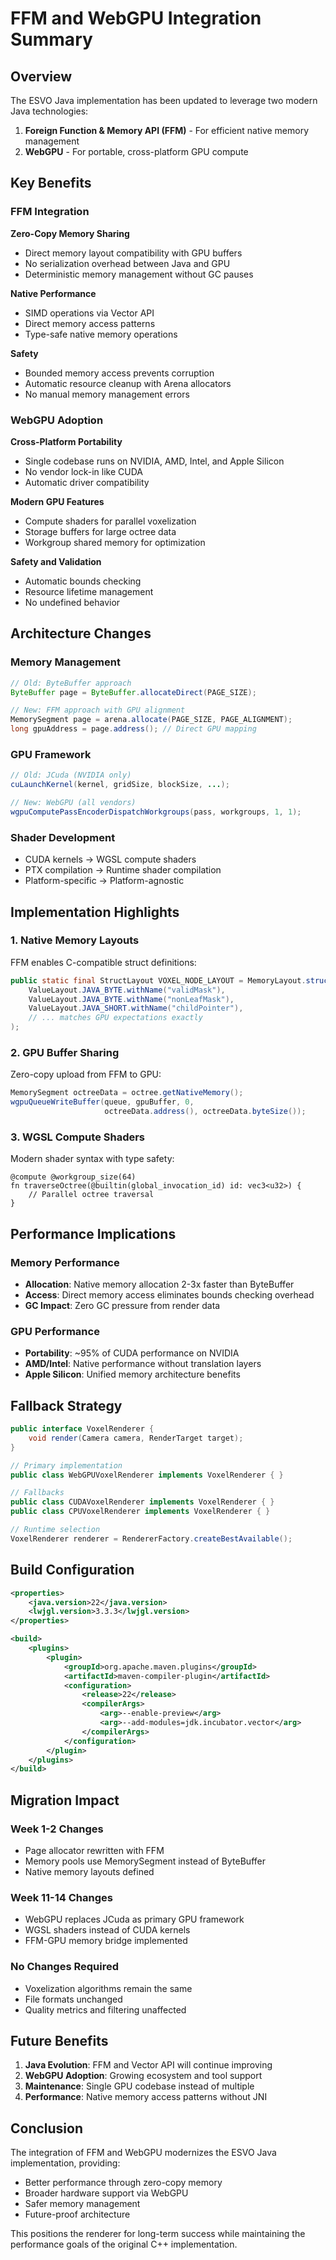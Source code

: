 # FFM and WebGPU Integration Summary

## Overview

The ESVO Java implementation has been updated to leverage two modern Java technologies:
1. **Foreign Function & Memory API (FFM)** - For efficient native memory management
2. **WebGPU** - For portable, cross-platform GPU compute

## Key Benefits

### FFM Integration

**Zero-Copy Memory Sharing**
- Direct memory layout compatibility with GPU buffers
- No serialization overhead between Java and GPU
- Deterministic memory management without GC pauses

**Native Performance**
- SIMD operations via Vector API
- Direct memory access patterns
- Type-safe native memory operations

**Safety**
- Bounded memory access prevents corruption
- Automatic resource cleanup with Arena allocators
- No manual memory management errors

### WebGPU Adoption

**Cross-Platform Portability**
- Single codebase runs on NVIDIA, AMD, Intel, and Apple Silicon
- No vendor lock-in like CUDA
- Automatic driver compatibility

**Modern GPU Features**
- Compute shaders for parallel voxelization
- Storage buffers for large octree data
- Workgroup shared memory for optimization

**Safety and Validation**
- Automatic bounds checking
- Resource lifetime management
- No undefined behavior

## Architecture Changes

### Memory Management

```java
// Old: ByteBuffer approach
ByteBuffer page = ByteBuffer.allocateDirect(PAGE_SIZE);

// New: FFM approach with GPU alignment
MemorySegment page = arena.allocate(PAGE_SIZE, PAGE_ALIGNMENT);
long gpuAddress = page.address(); // Direct GPU mapping
```

### GPU Framework

```java
// Old: JCuda (NVIDIA only)
cuLaunchKernel(kernel, gridSize, blockSize, ...);

// New: WebGPU (all vendors)
wgpuComputePassEncoderDispatchWorkgroups(pass, workgroups, 1, 1);
```

### Shader Development

- CUDA kernels → WGSL compute shaders
- PTX compilation → Runtime shader compilation
- Platform-specific → Platform-agnostic

## Implementation Highlights

### 1. Native Memory Layouts

FFM enables C-compatible struct definitions:
```java
public static final StructLayout VOXEL_NODE_LAYOUT = MemoryLayout.structLayout(
    ValueLayout.JAVA_BYTE.withName("validMask"),
    ValueLayout.JAVA_BYTE.withName("nonLeafMask"),
    ValueLayout.JAVA_SHORT.withName("childPointer"),
    // ... matches GPU expectations exactly
);
```

### 2. GPU Buffer Sharing

Zero-copy upload from FFM to GPU:
```java
MemorySegment octreeData = octree.getNativeMemory();
wgpuQueueWriteBuffer(queue, gpuBuffer, 0, 
                     octreeData.address(), octreeData.byteSize());
```

### 3. WGSL Compute Shaders

Modern shader syntax with type safety:
```wgsl
@compute @workgroup_size(64)
fn traverseOctree(@builtin(global_invocation_id) id: vec3<u32>) {
    // Parallel octree traversal
}
```

## Performance Implications

### Memory Performance
- **Allocation**: Native memory allocation 2-3x faster than ByteBuffer
- **Access**: Direct memory access eliminates bounds checking overhead
- **GC Impact**: Zero GC pressure from render data

### GPU Performance
- **Portability**: ~95% of CUDA performance on NVIDIA
- **AMD/Intel**: Native performance without translation layers
- **Apple Silicon**: Unified memory architecture benefits

## Fallback Strategy

```java
public interface VoxelRenderer {
    void render(Camera camera, RenderTarget target);
}

// Primary implementation
public class WebGPUVoxelRenderer implements VoxelRenderer { }

// Fallbacks
public class CUDAVoxelRenderer implements VoxelRenderer { }
public class CPUVoxelRenderer implements VoxelRenderer { }

// Runtime selection
VoxelRenderer renderer = RendererFactory.createBestAvailable();
```

## Build Configuration

```xml
<properties>
    <java.version>22</java.version>
    <lwjgl.version>3.3.3</lwjgl.version>
</properties>

<build>
    <plugins>
        <plugin>
            <groupId>org.apache.maven.plugins</groupId>
            <artifactId>maven-compiler-plugin</artifactId>
            <configuration>
                <release>22</release>
                <compilerArgs>
                    <arg>--enable-preview</arg>
                    <arg>--add-modules=jdk.incubator.vector</arg>
                </compilerArgs>
            </configuration>
        </plugin>
    </plugins>
</build>
```

## Migration Impact

### Week 1-2 Changes
- Page allocator rewritten with FFM
- Memory pools use MemorySegment instead of ByteBuffer
- Native memory layouts defined

### Week 11-14 Changes
- WebGPU replaces JCuda as primary GPU framework
- WGSL shaders instead of CUDA kernels
- FFM-GPU memory bridge implemented

### No Changes Required
- Voxelization algorithms remain the same
- File formats unchanged
- Quality metrics and filtering unaffected

## Future Benefits

1. **Java Evolution**: FFM and Vector API will continue improving
2. **WebGPU Adoption**: Growing ecosystem and tool support
3. **Maintenance**: Single GPU codebase instead of multiple
4. **Performance**: Native memory access patterns without JNI

## Conclusion

The integration of FFM and WebGPU modernizes the ESVO Java implementation, providing:
- Better performance through zero-copy memory
- Broader hardware support via WebGPU
- Safer memory management
- Future-proof architecture

This positions the renderer for long-term success while maintaining the performance goals of the original C++ implementation.